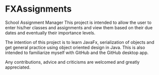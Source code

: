 # FXAssignments
School Assignment Manager
This project is intended to allow the user to enter his/her classes and assignments and view them based on their due dates and eventually their importance levels. 

The intention of this project is to learn JavaFx, serialization of objects and get general practice using object oriented design in Java. 
This is also intended to familiarize myself with GitHub and the GitHub desktop app. 

Any contributions, advice and criticisms are welcomed and greatly appreciated.
